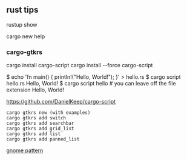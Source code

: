 ## rust tips

rustup show

cargo new help


### cargo-gtkrs
cargo install cargo-script
cargo install --force cargo-script

$ echo 'fn main() { println!("Hello, World!"); }' > hello.rs
$ cargo script hello.rs
Hello, World!
$ cargo script hello # you can leave off the file extension
Hello, World!

https://github.com/DanielKeep/cargo-script

```
cargo gtkrs new (with examples)
cargo gtkrs add switch
cargo gtkrs add searchbar
cargo gtkrs add grid_list
cargo gtkrs add list
cargo gtkrs add panned_list
```
[gnome pattern](https://gitlab.gnome.org/Teams/Design/mockup-resources)
